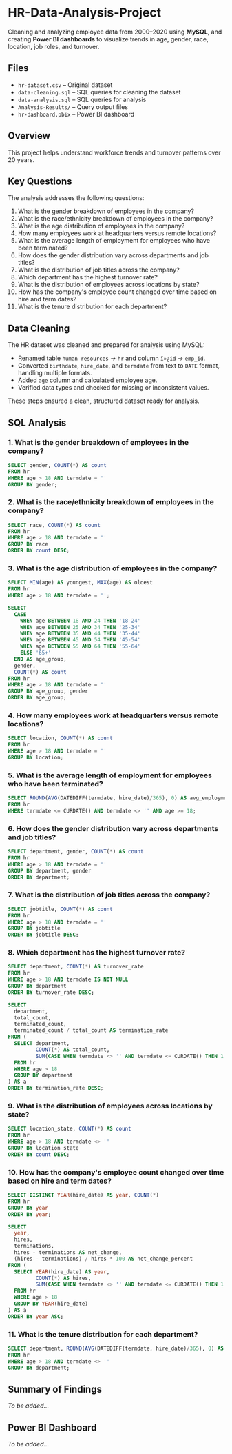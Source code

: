 # HR-Data-Analysis-Project

Cleaning and analyzing employee data from 2000–2020 using **MySQL**, and creating **Power BI dashboards** to visualize trends in age, gender, race, location, job roles, and turnover.

## Files
- `hr-dataset.csv` – Original dataset  
- `data-cleaning.sql` – SQL queries for cleaning the dataset  
- `data-analysis.sql` – SQL queries for analysis  
- `Analysis-Results/` – Query output files  
- `hr-dashboard.pbix` – Power BI dashboard  

## Overview
This project helps understand workforce trends and turnover patterns over 20 years.

## Key Questions  
The analysis addresses the following questions:  

1. What is the gender breakdown of employees in the company?  
2. What is the race/ethnicity breakdown of employees in the company?  
3. What is the age distribution of employees in the company?  
4. How many employees work at headquarters versus remote locations?  
5. What is the average length of employment for employees who have been terminated?  
6. How does the gender distribution vary across departments and job titles?  
7. What is the distribution of job titles across the company?  
8. Which department has the highest turnover rate?  
9. What is the distribution of employees across locations by state?  
10. How has the company's employee count changed over time based on hire and term dates?  
11. What is the tenure distribution for each department?

## Data Cleaning

The HR dataset was cleaned and prepared for analysis using MySQL:

- Renamed table `human resources` → `hr` and column `ï»¿id` → `emp_id`.  
- Converted `birthdate`, `hire_date`, and `termdate` from text to `DATE` format, handling multiple formats.  
- Added `age` column and calculated employee age.  
- Verified data types and checked for missing or inconsistent values.  

These steps ensured a clean, structured dataset ready for analysis.

## SQL Analysis

### 1. What is the gender breakdown of employees in the company?

```sql
SELECT gender, COUNT(*) AS count
FROM hr 
WHERE age > 18 AND termdate = ''
GROUP BY gender;
```

### 2. What is the race/ethnicity breakdown of employees in the company?

```sql
SELECT race, COUNT(*) AS count
FROM hr
WHERE age > 18 AND termdate = ''
GROUP BY race
ORDER BY count DESC;
```

### 3. What is the age distribution of employees in the company?

```sql
SELECT MIN(age) AS youngest, MAX(age) AS oldest
FROM hr
WHERE age > 18 AND termdate = '';
```

```sql
SELECT
  CASE
    WHEN age BETWEEN 18 AND 24 THEN '18-24'
    WHEN age BETWEEN 25 AND 34 THEN '25-34'
    WHEN age BETWEEN 35 AND 44 THEN '35-44'
    WHEN age BETWEEN 45 AND 54 THEN '45-54'
    WHEN age BETWEEN 55 AND 64 THEN '55-64'
    ELSE '65+'
  END AS age_group,
  gender,
  COUNT(*) AS count
FROM hr 
WHERE age > 18 AND termdate = ''
GROUP BY age_group, gender
ORDER BY age_group;
```

### 4. How many employees work at headquarters versus remote locations?

```sql
SELECT location, COUNT(*) AS count
FROM hr
WHERE age > 18 AND termdate = ''
GROUP BY location;
```

### 5. What is the average length of employment for employees who have been terminated?

```sql
SELECT ROUND(AVG(DATEDIFF(termdate, hire_date)/365), 0) AS avg_employment_length
FROM hr
WHERE termdate <= CURDATE() AND termdate <> '' AND age >= 18;
```

### 6. How does the gender distribution vary across departments and job titles?

```sql
SELECT department, gender, COUNT(*) AS count
FROM hr
WHERE age > 18 AND termdate = ''
GROUP BY department, gender
ORDER BY department;
```

### 7. What is the distribution of job titles across the company?

```sql
SELECT jobtitle, COUNT(*) AS count
FROM hr
WHERE age > 18 AND termdate = ''
GROUP BY jobtitle
ORDER BY jobtitle DESC;
```

### 8. Which department has the highest turnover rate?

```sql
SELECT department, COUNT(*) AS turnover_rate
FROM hr
WHERE age > 18 AND termdate IS NOT NULL
GROUP BY department
ORDER BY turnover_rate DESC;
```

```sql
SELECT 
  department, 
  total_count,
  terminated_count,
  terminated_count / total_count AS termination_rate
FROM (
  SELECT department, 
         COUNT(*) AS total_count,
         SUM(CASE WHEN termdate <> '' AND termdate <= CURDATE() THEN 1 ELSE 0 END) AS terminated_count
  FROM hr
  WHERE age > 18 
  GROUP BY department
) AS a
ORDER BY termination_rate DESC;
```

### 9. What is the distribution of employees across locations by state?

```sql
SELECT location_state, COUNT(*) AS count
FROM hr
WHERE age > 18 AND termdate <> ''
GROUP BY location_state 
ORDER BY count DESC;
```

### 10. How has the company's employee count changed over time based on hire and term dates?

```sql
SELECT DISTINCT YEAR(hire_date) AS year, COUNT(*)
FROM hr
GROUP BY year
ORDER BY year;
```

```sql
SELECT
  year, 
  hires, 
  terminations,
  hires - terminations AS net_change,
  (hires - terminations) / hires * 100 AS net_change_percent
FROM (
  SELECT YEAR(hire_date) AS year,
         COUNT(*) AS hires,
         SUM(CASE WHEN termdate <> '' AND termdate <= CURDATE() THEN 1 ELSE 0 END) AS terminations
  FROM hr 
  WHERE age > 18 
  GROUP BY YEAR(hire_date)
) AS a
ORDER BY year ASC;
```

### 11. What is the tenure distribution for each department?

```sql
SELECT department, ROUND(AVG(DATEDIFF(termdate, hire_date)/365), 0) AS avg_tenure
FROM hr
WHERE age > 18 AND termdate <> ''
GROUP BY department;
```

## Summary of Findings

*To be added...*

## Power BI Dashboard

*To be added...*
